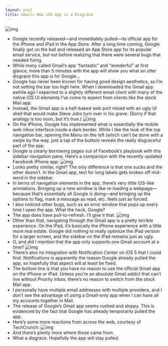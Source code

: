 ```yaml
---
layout: post
title: Gmails New iOS App is a Disgrace
---
```

![img](http://media.idownloadblog.com/wp-content/uploads/2011/11/IMG_0132-e1320258944739.png)
* Google recently released—and immediately pulled—its official app for the iPhone and iPad in the App Store. After a long time coming, Google finally got on the ball and released an App Store app for its popular email service, but not before realizing that there were several bugs that needed fixing.
* While many called Gmail’s app “fantastic” and “wonderful” at first glance, more than 5 minutes with the app will show you what an utter disgrace this app is for Google…
* Google has never been known for having good design aesthetics, so I’m not setting the bar too high here. When I downloaded the Gmail app awhile ago I expected to a slightly different email client with many of the native iOS UI elements I’ve come to expect from clients like the stock Mail app.
* Instead, the Gmail app is a half-baked web port mixed with an ugly UI shell that would make Steve Jobs turn over in his grave. (Sorry if that analogy is too soon, but it’s true.)
![img](http://media.idownloadblog.com/wp-content/uploads/2011/11/IMG_0133.png)
* On the iPhone, Google has implemented what is essentially the mobile web inbox interface inside a dark border. While I like the look of the top navigation bar, opening the Menu on the left (which can’t be done with a swipe by the way, just a tap of the button) reveals the really disgraceful part of the app.
* Google is clearly borrowing pages out of Facebook’s playbook with this sidebar navigation pane. Here’s a comparison with the recently updated Facebook iPhone app:
![img](http://media.idownloadblog.com/wp-content/uploads/2011/11/Screen-shot-2011-11-02-at-2.29.42-PM-769-x-435-e1320259048229.png)
* Looks pretty similar, right? The only difference is that one sucks and the other doesn’t. In the Gmail app, text for long labels gets broken off mid-word in the sidebar.
* In terms of navigation elements in the app, there’s very little iOS-like animations. Bringing up a new window is like re-loading a webpage—because that’s essentially all Google is doing—and bringing up the options to flag, mark a message as read, etc. feels just as forced.
* I also noticed other bugs, such as an error window that pops up every time I open the app. What the heck, Google?
* The app does have pull-to-refresh. I’ll give it that.
![img](http://media.idownloadblog.com/wp-content/uploads/2011/11/IMG_0043.png)
* Other than that, navigating through the Gmail app is a pretty terrible experience. On the iPad, it’s basically the iPhone experience with a little more real estate. Google did nothing to really optimize the iPad version for a larger screen, and the sidebar on the iPad remains just as ugly.
* O, and did I mention that the app only supports one Gmail account at a time?
![img](http://media.idownloadblog.com/wp-content/uploads/2011/11/IMG_0045.png)
* There’s also no integration with Notification Center on iOS 5 that I could find. Notifications is apparently the reason Google already pulled the app, so hopefully that aspect will at least be fixed.
* The bottom line is that you have no reason to use the official Gmail app on the iPhone or iPad. Unless you’re an absolute Gmail addict that can’t live without Priority Inbox, there’s no reason to switch from the stock Mail app.
* I personally have multiple email addresses with multiple providers, and I don’t see the advantage of using a Gmail-only app when I can have all my accounts together in Mail.
* The release of Google’s Gmail app seems rushed and sloppy. This is evidenced by the fact that Google has already temporarily pulled the app.
* Here’s some more reactions from across the web, courtesy of TechCrunch:
![img](http://media.idownloadblog.com/wp-content/uploads/2011/11/Screen-Shot-2011-11-02-at-1.50.20-PM.jpg)
* And there’s plenty more where those came from.
* What a disgrace. Hopefully the app will stay pulled.

